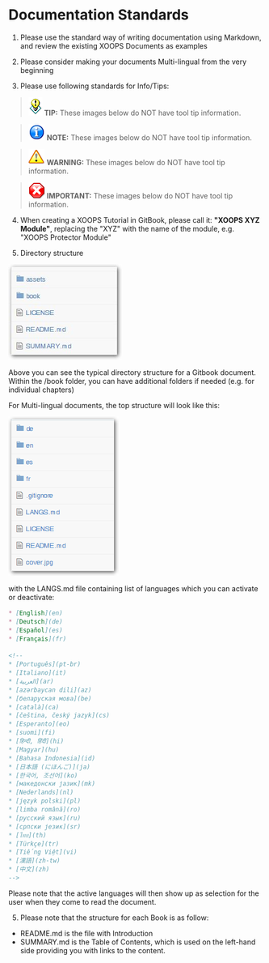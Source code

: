 # Documentation Standards

1) Please use the standard way of writing documentation using Markdown, and review the existing XOOPS Documents as examples

2) Please consider making your documents Multi-lingual from the very beginning

3) Please use following standards for Info/Tips:


>![image001.png](../../en/assets/info/tips.gif) **TIP:** These images below do NOT have tool tip information.

>![image001.png](../../en/assets/info/info.png) **NOTE:** These images below do NOT have tool tip information.

>![image001.png](../../en/assets/info/important.png) **WARNING:** These images below do NOT have tool tip information.

>![image001.png](../../en/assets/info/stop.png) **IMPORTANT:** These images below do NOT have tool tip information.

4) When creating a XOOPS Tutorial in GitBook, please call it: **"XOOPS XYZ Module"**, replacing the "XYZ" with the name of the module, e.g. "XOOPS Protector Module"

5) Directory structure

![image001.png](../../en/assets/directorystructure.jpg)  

Above you can see the typical directory structure for a Gitbook document. Within the /book folder, you can have additional folders if needed (e.g. for individual chapters)

For Multi-lingual documents, the top structure will look like this:

![image001.png](../../en/assets/directorystructure_international.png) 

with the LANGS.md file containing list of languages which you can activate or deactivate:
```markdown
* [English](en)
* [Deutsch](de)
* [Español](es)
* [Français](fr)

<!--
* [Português](pt-br)
* [Italiano](it)
* [العربية](ar)
* [azərbaycan dili](az)
* [беларуская мова](be)
* [català](ca)
* [čeština, český jazyk](cs)
* [Esperanto](eo)
* [suomi](fi)
* [हिन्दी, हिंदी](hi)
* [Magyar](hu)
* [Bahasa Indonesia](id)
* [日本語 (にほんご)](ja)
* [한국어, 조선어](ko)
* [македонски јазик](mk)
* [Nederlands](nl)
* [język polski](pl)
* [limba română](ro)
* [русский язык](ru)
* [српски језик](sr)
* [ไทย](th)
* [Türkçe](tr)
* [Tiếng Việt](vi)
* [漢語](zh-tw)
* [中文](zh)
-->
```
Please note that the active languages will then show up as selection for the user when they come to read the document.

5) Please note that the structure for each Book is as follow:

- README.md is the file with Introduction
- SUMMARY.md is the Table of Contents, which is used on the left-hand side providing you with links to the content.


